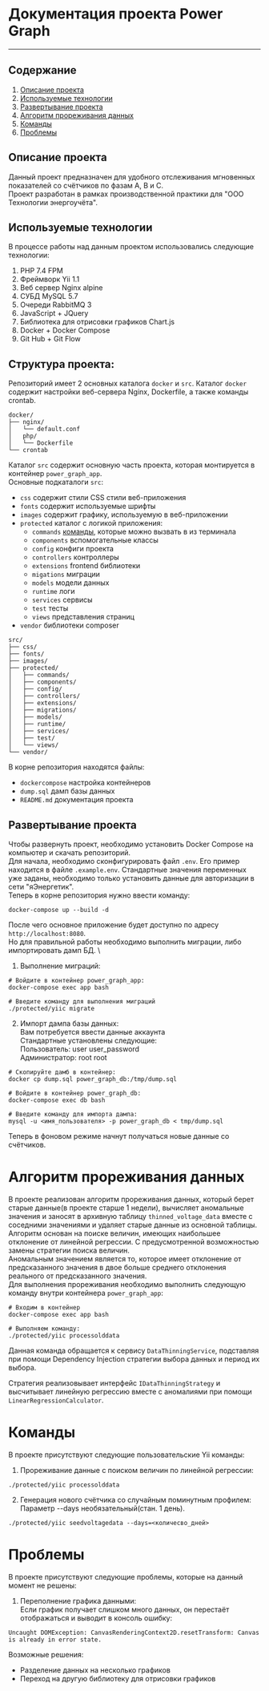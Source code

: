 # Документация проекта Power Graph

***

## Содержание

1. [Описание проекта](#описание-проекта)
2. [Используемые технологии](#используемые-технологии)
3. [Развертывание проекта](#развертывание-проекта)
4. [Алгоритм прореживания данных](#алгоритм-прореживания-данных)
5. [Команды](#команды)
6. [Проблемы](#проблемы)

## Описание проекта

Данный проект предназначен для удобного отслеживания мгновенных показателей со счётчиков по фазам A, B и C. \
Проект разработан в рамках производственной практики для "ООО Технологии энергоучёта".

## Используемые технологии

В процессе работы над данным проектом использовались следующие технологии:

1. PHP 7.4 FPM
2. Фреймворк Yii 1.1
3. Веб сервер Nginx alpine
4. СУБД MySQL 5.7
5. Очереди RabbitMQ 3
6. JavaScript + JQuery
7. Библиотека для отрисовки графиков Chart.js
8. Docker + Docker Compose
9. Git Hub + Git Flow

## Структура проекта:

Репозиторий имеет 2 основных каталога ```docker``` и ```src```.
Каталог ```docker``` содержит настройки веб-сервера Nginx, Dockerfile, а также команды crontab.

```
docker/
├── nginx/
│   └── default.conf
│   php/
│   └── Dockerfile
└── crontab
```

Каталог ```src``` содержит основную часть проекта, которая монтируется в контейнер ```power_graph_app```. \
Основные подкаталоги ```src```:

* ```css``` содержит стили CSS стили веб-приложения
* ```fonts``` содержит используемые шрифты
* ```images``` содержит графику, используемую в веб-приложении
* ```protected``` каталог с логикой приложения:
    * ```commands``` [команды](#команды), которые можно вызвать в из терминала
    * ```components``` вспомогательные классы
    * ```config``` конфиги проекта
    * ```controllers``` контроллеры
    * ```extensions``` frontend библиотеки
    * ```migations``` миграции
    * ```models``` модели данных
    * ```runtime``` логи
    * ```services``` сервисы
    * ```test``` тесты
    * ```views``` представления страниц
* ```vendor``` библиотеки composer

```
src/
├── css/
├── fonts/
├── images/
├── protected/
│   ├── commands/
│   ├── components/
│   ├── config/
│   ├── controllers/
│   ├── extensions/
│   ├── migrations/
│   ├── models/
│   ├── runtime/
│   ├── services/
│   ├── test/
│   └── views/
└── vendor/
```

В корне репозитория находятся файлы:

* ```dockercompose``` настройка контейнеров
* ```dump.sql``` дамп базы данных
* ```README.md``` документация проекта

## Развертывание проекта

Чтобы развернуть проект, необходимо установить Docker Compose на компьютер и скачать репозиторий. \
Для начала, необходимо сконфигурировать файл ```.env```. Его пример находится в файле ```.example.env```. Стандартные значения переменных уже заданы, необходимо только установить данные для авторизации в сети "яЭнергетик". \
Теперь в корне репозитория нужно ввести команду:

```
docker-compose up --build -d
```

После чего основное приложение будет доступно по адресу ```http://localhost:8080```. \
Но для правильной работы необходимо выполнить миграции, либо импортировать дамп БД. \

1) Выполнение миграций:

```
# Войдите в контейнер power_graph_app:
docker-compose exec app bash

# Введите команду для выполнения миграций
./protected/yiic migrate
```

2) Импорт дампа базы данных: \
   Вам потребуется ввести данные аккаунта \
   Стандартные установлены следующие:\
   Пользователь: user user_password \
   Администратор: root root

```
# Скопируйте дамб в контейнер:
docker cp dump.sql power_graph_db:/tmp/dump.sql

# Войдите в контейнер power_graph_db:
docker-compose exec db bash

# Введите команду для импорта дампа:
mysql -u <имя_пользователя> -p power_graph_db < tmp/dump.sql
```

Теперь в фоновом режиме начнут получаться новые данные со счётчиков.

# Алгоритм прореживания данных

В проекте реализован алгоритм прореживания данных, который берет старые данные(в проекте старше 1 недели), вычисляет
аномальные значения и заносят в архивную таблицу ```thinned_voltage_data``` вместе с соседними значениями и удаляет
старые данные из основной таблицы. \
Алгоритм основан на поиске величин, имеющих наибольшее отклонение от линейной регрессии. С предусмотренной возможностью
замены стратегии поиска величин. \
Аномальным значением является то, которое имеет отклонение от предсказанного значения в двое больше среднего отклонения
реального от предсказанного значения. \
Для выполнения прореживания необходимо выполнить следующую команду внутри контейнера ```power_graph_app```:

```
# Входим в контейнер
docker-compose exec app bash

# Выполняем команду:
./protected/yiic processolddata
```

Данная команда обращается к сервису ```DataThinningService```, подставляя при помощи Dependency Injection стратегии
выбора данных и период их выбора.

Стратегия реализовывает интерфейс ```IDataThinningStrategy``` и высчитывает линейную регрессию вместе с аномалиями при
помощи ```LinearRegressionCalculator```.

# Команды

В проекте присутствуют следующие пользовательские Yii команды:

1) Прореживание данные с поиском величин по линейной регрессии:

```
./protected/yiic processolddata
```

2) Генерация нового счётчика со случайным поминутным профилем:
   Параметр --days необязательный(стан. 1 день).

```
./protected/yiic seedvoltagedata --days=<количесво_дней>
```

# Проблемы

В проекте присутствуют следующие проблемы, которые на данный момент не решены:

1. Переполнение графика данными: \
   Если график получает слишком много данных, он перестаёт отображаться и выводит в консоль ошибку:

```
Uncaught DOMException: CanvasRenderingContext2D.resetTransform: Canvas is already in error state.
```

Возможные решения:

* Разделение данных на несколько графиков
* Переход на другую библиотеку для отрисовки графиков